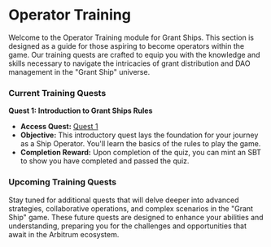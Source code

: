 # Operator Training

Welcome to the Operator Training module for Grant Ships. This section is designed as a guide for those aspiring to become operators within the game. Our training quests are crafted to equip you with the knowledge and skills necessary to navigate the intricacies of grant distribution and DAO management in the "Grant Ship" universe.

### Current Training Quests

**Quest 1: Introduction to Grant Ships Rules**

- **Access Quest:** [Quest 1](https://app.questn.com/quest/850775483498725572)
- **Objective:** This introductory quest lays the foundation for your journey as a Ship Operator. You'll learn the basics of the rules to play the game.
- **Completion Reward:** Upon completion of the quiz, you can mint an SBT to show you have completed and passed the quiz.

### Upcoming Training Quests

Stay tuned for additional quests that will delve deeper into advanced strategies, collaborative operations, and complex scenarios in the "Grant Ship" game. These future quests are designed to enhance your abilities and understanding, preparing you for the challenges and opportunities that await in the Arbitrum ecosystem.

